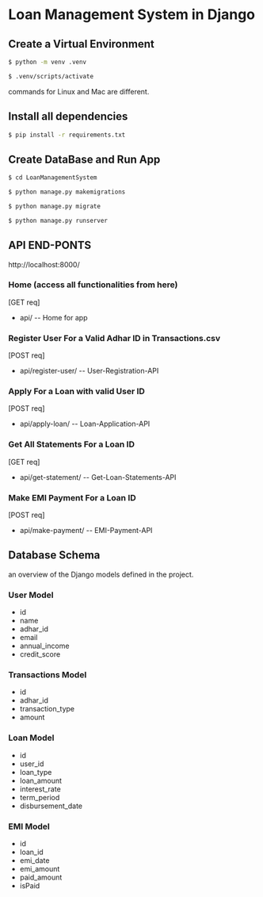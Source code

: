 # Loan Management System in Django 
 

## Create a Virtual Environment  

```sh
$ python -m venv .venv
```
```sh
$ .venv/scripts/activate
```  
commands for Linux and Mac are different. 

## Install all dependencies
```sh
$ pip install -r requirements.txt
```

## Create DataBase  and Run App

```sh
$ cd LoanManagementSystem
```
```sh
$ python manage.py makemigrations
```
```sh
$ python manage.py migrate 
```
```sh
$ python manage.py runserver
```
  
## API END-PONTS  
  
http://localhost:8000/

### Home  (access all functionalities from here)   
[GET req]
-  api/ -- Home for app  
  
### Register User For a Valid Adhar ID in Transactions.csv  
[POST req]
-  api/register-user/ -- User-Registration-API  

### Apply For a Loan with valid User ID
[POST req]
-  api/apply-loan/ -- Loan-Application-API   

### Get All Statements For a Loan ID  
[GET req]
-  api/get-statement/ -- Get-Loan-Statements-API   

### Make EMI Payment For a Loan ID  
[POST req]
-  api/make-payment/ -- EMI-Payment-API    
  



## Database Schema

an overview of the Django models defined in the project.

### User Model

- id
- name
- adhar_id
- email
- annual_income
- credit_score

### Transactions Model

- id
- adhar_id
- transaction_type
- amount

### Loan Model

- id
- user_id
- loan_type
- loan_amount
- interest_rate
- term_period
- disbursement_date

### EMI Model

- id
- loan_id
- emi_date
- emi_amount
- paid_amount
- isPaid
